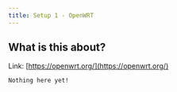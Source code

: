 ```yaml
---
title: Setup 1 - OpenWRT
---
```


## What is this about?

Link: [https://openwrt.org/](https://openwrt.org/)

```
Nothing here yet!
```